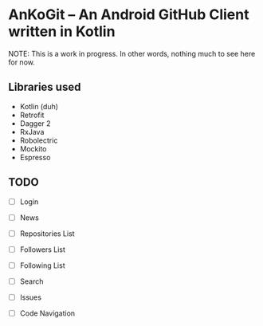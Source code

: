 # AnKoGit – An Android GitHub Client written in Kotlin

NOTE: This is a work in progress. In other words, nothing much to see here for now.

## Libraries used

* Kotlin (duh)
* Retrofit
* Dagger 2
* RxJava
* Robolectric
* Mockito
* Espresso

## TODO

- [ ] Login
- [ ] News
- [ ] Repositories List
- [ ] Followers List
- [ ] Following List
- [ ] Search
- [ ] Issues
- [ ] Code Navigation

